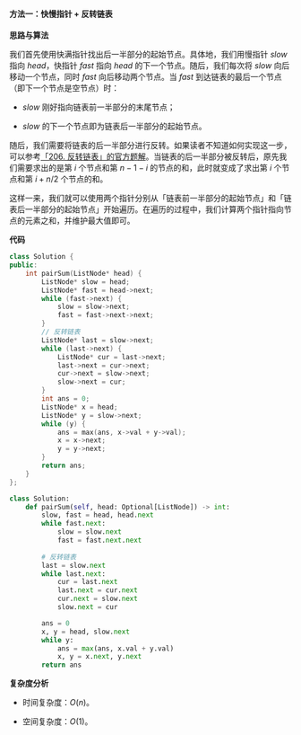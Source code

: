 #### 方法一：快慢指针 + 反转链表

**思路与算法**

我们首先使用快满指针找出后一半部分的起始节点。具体地，我们用慢指针 $\textit{slow}$ 指向 $\textit{head}$，快指针 $\textit{fast}$ 指向 $\textit{head}$ 的下一个节点。随后，我们每次将 $\textit{slow}$ 向后移动一个节点，同时 $\textit{fast}$ 向后移动两个节点。当 $\textit{fast}$ 到达链表的最后一个节点（即下一个节点是空节点）时：

- $\textit{slow}$ 刚好指向链表前一半部分的末尾节点；

- $\textit{slow}$ 的下一个节点即为链表后一半部分的起始节点。

随后，我们需要将链表的后一半部分进行反转。如果读者不知道如何实现这一步，可以参考[「206. 反转链表」的官方题解](https://leetcode-cn.com/problems/reverse-linked-list/solution/fan-zhuan-lian-biao-by-leetcode-solution-d1k2/)。当链表的后一半部分被反转后，原先我们需要求出的是第 $i$ 个节点和第 $n-1-i$ 的节点的和，此时就变成了求出第 $i$ 个节点和第 $i+n/2$ 个节点的和。

这样一来，我们就可以使用两个指针分别从「链表前一半部分的起始节点」和「链表后一半部分的起始节点」开始遍历。在遍历的过程中，我们计算两个指针指向节点的元素之和，并维护最大值即可。

**代码**

```C++ [sol1-C++]
class Solution {
public:
    int pairSum(ListNode* head) {
        ListNode* slow = head;
        ListNode* fast = head->next;
        while (fast->next) {
            slow = slow->next;
            fast = fast->next->next;
        }
        // 反转链表
        ListNode* last = slow->next;
        while (last->next) {
            ListNode* cur = last->next;
            last->next = cur->next;
            cur->next = slow->next;
            slow->next = cur;
        }
        int ans = 0;
        ListNode* x = head;
        ListNode* y = slow->next;
        while (y) {
            ans = max(ans, x->val + y->val);
            x = x->next;
            y = y->next;
        }
        return ans;
    }
};
```

```Python [sol1-Python3]
class Solution:
    def pairSum(self, head: Optional[ListNode]) -> int:
        slow, fast = head, head.next
        while fast.next:
            slow = slow.next
            fast = fast.next.next
        
        # 反转链表
        last = slow.next
        while last.next:
            cur = last.next
            last.next = cur.next
            cur.next = slow.next
            slow.next = cur

        ans = 0
        x, y = head, slow.next
        while y:
            ans = max(ans, x.val + y.val)
            x, y = x.next, y.next
        return ans
```

**复杂度分析**

- 时间复杂度：$O(n)$。

- 空间复杂度：$O(1)$。